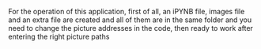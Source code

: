 For the operation of this application, first of all, an iPYNB file, images file and an extra file are created and all of them are in the same folder and you need to change the picture addresses in the code, then ready to work after entering the right picture paths
